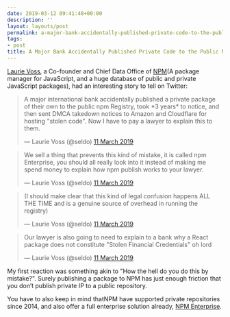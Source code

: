 ```yaml
---
date: 2019-03-12 09:41:48+00:00
description: ''
layout: layouts/post
permalink: a-major-bank-accidentally-published-private-code-to-the-public-npm-registry/
tags:
- post
title: A Major Bank Accidentally Published Private Code to the Public NPM Registry
---
```


<p><a href="https://twitter.com/seldo">Laurie Voss</a>, a Co-founder and Chief Data Office of <a href="https://www.npmjs.com">NPM</a>(A package manager for JavaScript, and a huge database of public and private JavaScript packages), had an interesting story to tell on Twitter:</p>
<blockquote class="twitter-tweet" data-lang="en-gb">
<p lang="en" dir="ltr">A major international bank accidentally published a private package of their own to the public npm Registry, took *3 years* to notice, and then sent DMCA takedown notices to Amazon and Cloudflare for hosting &quot;stolen code&quot;. Now I have to pay a lawyer to explain this to them.</p>
<p>&mdash; Laurie Voss (@seldo) <a href="https://twitter.com/seldo/status/1105153287718723584?ref_src=twsrc%5Etfw">11 March 2019</a></p></blockquote>
<p><script async src="https://platform.twitter.com/widgets.js" charset="utf-8"></script></p>
<blockquote class="twitter-tweet" data-conversation="none" data-lang="en-gb">
<p lang="en" dir="ltr">We sell a thing that prevents this kind of mistake, it is called npm Enterprise, you should all really look into it instead of making me spend money to explain how npm publish works to your lawyer.</p>
<p>&mdash; Laurie Voss (@seldo) <a href="https://twitter.com/seldo/status/1105153658998579202?ref_src=twsrc%5Etfw">11 March 2019</a></p></blockquote>
<p><script async src="https://platform.twitter.com/widgets.js" charset="utf-8"></script></p>
<blockquote class="twitter-tweet" data-conversation="none" data-lang="en-gb">
<p lang="en" dir="ltr">(I should make clear that this kind of legal confusion happens ALL THE TIME and is a genuine source of overhead in running the registry)</p>
<p>&mdash; Laurie Voss (@seldo) <a href="https://twitter.com/seldo/status/1105155780867612673?ref_src=twsrc%5Etfw">11 March 2019</a></p></blockquote>
<p><script async src="https://platform.twitter.com/widgets.js" charset="utf-8"></script></p>
<blockquote class="twitter-tweet" data-conversation="none" data-lang="en-gb">
<p lang="en" dir="ltr">Our lawyer is also going to need to explain to a bank why a React package does not constitute &quot;Stolen Financial Credentials&quot; oh lord</p>
<p>&mdash; Laurie Voss (@seldo) <a href="https://twitter.com/seldo/status/1105157348560007168?ref_src=twsrc%5Etfw">11 March 2019</a></p></blockquote>
<p><script async src="https://platform.twitter.com/widgets.js" charset="utf-8"></script></p>
<p>My first reaction was something akin to &quot;How the hell do you do this by mistake?&quot;. Surely publishing a package to NPM has just enough friction that you don&#8217;t publish private IP to a public repository.</p>
<p>You have to also keep in mind thatNPM have supported private repositories since 2014, and also offer a full enterprise solution already, <a href="https://www.npmjs.com/products/enterprise">NPM Enterprise</a>.</p>